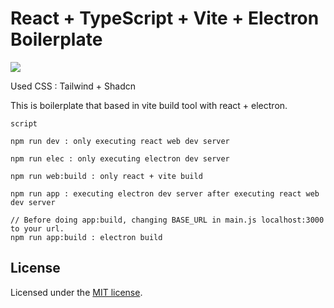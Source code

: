 # React + TypeScript + Vite + Electron Boilerplate

<img src="https://github.com/andongmin94/react-electron-boilerplate/assets/110483588/0f36682b-6ab3-40bf-b892-8351a6a5cd88">

Used CSS : Tailwind + Shadcn

This is boilerplate that based in vite build tool with react + electron.

```
script

npm run dev : only executing react web dev server

npm run elec : only executing electron dev server

npm run web:build : only react + vite build

npm run app : executing electron dev server after executing react web dev server

// Before doing app:build, changing BASE_URL in main.js localhost:3000 to your url.
npm run app:build : electron build
```

## License

Licensed under the [MIT license](https://github.com/andongmin94/react-electron-boilerplate/blob/main/LICENCE.md).
